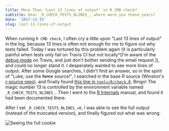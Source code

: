 ```yaml
---
title: More Than "Last 13 lines of output" in R CMD check?
subtitle: Dear _R_CHECK_TESTS_NLINES_, where were you these years?
date: '2017-12-15'
slug: last-13-lines-of-output
---
```


When running `R CMD check`, I often cry a little upon "Last 13 lines of output" in the log, because 13 lines is often not enough for me to figure out why tests failed. Today I was tortured by this problem again (it is particularly painful when tests only fail on Travis CI but not locally^[I'm aware of the [debug mode](https://docs.travis-ci.com/user/running-build-in-debug-mode/) on Travis, and just don't bother sending the email request.]), and could no longer stand it. I desperately wanted to see more lines of output. After some Google searches, I didn't find an answer, so in the spirit of "Luke, use the ~~force~~ source!", I searched in the base R source (Winston's [r-source repo](https://github.com/wch/r-source)), and finally found [this line in `tools/R/check.R`](https://github.com/wch/r-source/blob/da80a968b/src/library/tools/R/check.R#L3225). Bingo! The magic number 13 is controlled by the environment variable named `_R_CHECK_TESTS_NLINES_`. Then I went to the [R Internals](https://cran.rstudio.com/doc/manuals/r-release/R-ints.html) manual, and found it had been documented there. 

After I set `_R_CHECK_TESTS_NLINES_=0`, I was able to see the full output (instead of the truncated version), and finally figured out what was wrong.

![Seeing the full cookie](https://slides.yihui.name/gif/happy-elmo.gif)

